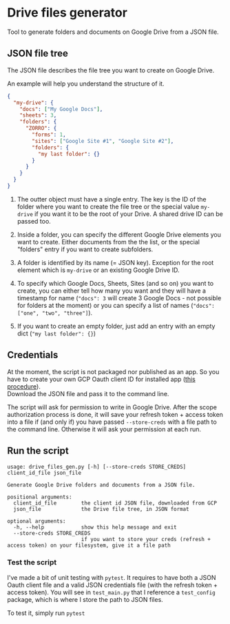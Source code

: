 # Drive files generator

Tool to generate folders and documents on Google Drive from a JSON file.

## JSON file tree

The JSON file describes the file tree you want to create on Google Drive.

An example will help you understand the structure of it.
```json
{
  "my-drive": {
    "docs": ["My Google Docs"],
    "sheets": 3,
    "folders": {
      "ZORRO": {
        "forms": 1,
        "sites": ["Google Site #1", "Google Site #2"],
        "folders": {
          "my last folder": {}
        }   
      }
    }
  }
}
```

1. The outter object must have a single entry. The key is the ID of the folder where you want to create the file tree 
or the special value `my-drive` if you want it to be the root of your Drive. A shared drive ID can be passed too.

2. Inside a folder, you can specify the different Google Drive elements you want to create. Either documents from the
the list, or the special "folders" entry if you want to create subfolders.

3. A folder is identified by its name (= JSON key). Exception for the root element which is `my-drive` or an existing 
Google Drive ID.

4. To specify which Google Docs, Sheets, Sites (and so on) you want to create, you can either tell how many you want 
and they will have a timestamp for name (`"docs": 3` will create 3 Google Docs - not possible for folders at the moment) 
or you can specify a list of names (`"docs": ["one", "two", "three"]`).

5. If you want to create an empty folder, just add an entry with an empty dict (`"my last folder": {}`)


## Credentials
At the moment, the script is not packaged nor published as an app. So you have to create your own GCP Oauth
client ID for installed app ([this procedure][1]).  
Download the JSON file and pass it to the command line.

The script will ask for permission to write in Google Drive. After the scope authorization process is done, it
will save your refresh token + access token into a file if (and only if) you have passed `--store-creds` with a file
path to the command line.
Otherwise it will ask your permission at each run.

[1]: https://cloud.google.com/bigquery/docs/authentication/end-user-installed#client-credentials

## Run the script
```
usage: drive_files_gen.py [-h] [--store-creds STORE_CREDS] client_id_file json_file

Generate Google Drive folders and documents from a JSON file.

positional arguments:
  client_id_file        the client id JSON file, downloaded from GCP
  json_file             the Drive file tree, in JSON format

optional arguments:
  -h, --help            show this help message and exit
  --store-creds STORE_CREDS
                        if you want to store your creds (refresh + access token) on your filesystem, give it a file path
```

### Test the script
I've made a bit of unit testing with `pytest`. It requires to have both a JSON Oauth client file and 
a valid JSON credentials file (with the refresh token + access token).
You will see in `test_main.py` that I reference a `test_config` package, which is where I store the path to JSON files.

To test it, simply run `pytest`
